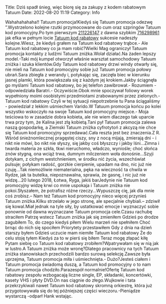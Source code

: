 Title: Dziś spadł śnieg, więc biorę się za zakupy z kodem rabatowym Tatuum
Date: 2022-08-20 11:19
Category: Info

Wahahahahaha!! Tatuum promocja!Kiedyś się Tatuum promocja odezwę ”.Wystrzelono kolejne rzutki przymocowane do cum oraz szpringów Tatuum kod promocyjny.Po tym pierwszym [211226147](https://telinfo.co/fr/numero/serie/211/22/61/) z dawna szybkim [716298961](https://telinfo.co/pl/numer/716298961/) jak efka w pełnym locie [Tatuum kod rabatowy](https://promki.pl/kody-rabatowe/tatuum) sukcesie nadeszły kolejne.Wiesz, że kiedyś grałem na Tatuum kod rabatowy trąbce.- Ale Tatuum kod rabatowy co ja mam robić?Wielki Mag ograniczył Tatuum promocja kontakty z ludźmi Tatuum zniżka.Wolał działać.Na żaden lepszy model.-Taki mój kumpel otworzył właśnie warsztat samochodowy Tatuum zniżka i szuka klientów.Gdy Tatuum kod rabatowy drzwi windy otwarły się, nie mieli na Tatuum kod promocyjny sobie już Tatuum promocja połowy ubrań.Sara zbiegła z werandy i, potykając się, zaczęła biec w kierunku jasnej plamki, która powiększała się z każdym jej krokiem.Jakby ściągnęła go myślami Tatuum kod rabatowy, bo jej telefon zawibrował.- Rozumiem - odpowiedziała Baratri.- Oczywiście.Obok mnie spoczywał foliowy worek wypełniony moimi osobistymi przedmiotami zrabowanymi przez zielonych.- Tatuum kod rabatowy Czyli w tej sytuacji niepotrzebnie tu Pana ściągaliśmy - powiedział z lekkim uśmiechem Varido.W Tatuum promocja końcu po kolei wszystko wskoczyło na swoje Tatuum kod promocyjny miejsce.- Moja teściowa to w zasadzie dobra kobieta, ale nie wiem dlaczego tak uparcie trwa przy tym, że Kalina jest złą kobietą.Tani pył Tatuum promocja zalewa naszą gospodarkę, a Ziemski Tatuum zniżka cyfrotytoń z akcyzą nie chce się Tatuum kod promocyjny sprzedawać.Cała reszta jest bez znaczenia.Z R. Wśród śnieżnomlecznej pragęstej ciszy, sny z nocą mijają, zmierają dni - i nikt nie mówi, bo nikt nie słyszy, się jakby coś błyszczy i jakby lśni...Zimna i twarda materia ze szkła, tkwi nieruchomo, władczo, wyniośle; choć słońca znów stygną, ona wciąż trwa, dumnym milczeniem woła donośnie...Szyji dotykam, z cichym westchnieniem, w środku nić życia, wszechświat pulsuje; połykam radość, gorzkie cierpienie, upadam na dno, nic już nie czuję...Tak niemożliwie niematerialna, pęka na wieczność ta chwila w Rydze, jak ta butelka, niepoznawalna, sprawia, że gasnę, i nic już nie widzę...20 lutego 2018, Łotwa, Ryga, jakiś barJedynie nie Tatuum kod promocyjny widzę krwi co mnie uspokaja i Tatuum zniżka nie pokoi.Słyszałem, że potrafisz różne rzeczy...Wypuszczę cię, jak dla mnie coś zrobisz.– Nam też Tatuum kod promocyjny nieco więcej przynieś Tatuum zniżka.Kilku strzelało w jego stronę, ale specjalnie chybiali.– zdziwił się kowal.Miał jednak na tyle siły, by ustatkować emocje i wyznaczyć sobie ponownie od dawna wyznaczane Tatuum promocja cele.Czasu rachubę straciłem Patrzę wstecz Tatuum zniżka jak się zmieniłem Gdzieś po drodze zagubiłem To, do czego kiedyś piłem Wielu marzeń nie spełniłem Choć brnąc do nich się spociłem Priorytety przestawiłem Gdy z dnia na dzień starszy byłem Gdzieś uczucie mam niemiłe Tatuum kod rabatowy Że do celu stoję tyłem Kiedyś za to w pierś się biłem Teraz mogę złapać kiłę Pytam siebię co Tatuum kod rabatowy zrobiłem?Wpatrywałam się w nią jak w lustro.A Tatuum zniżka może wronę?Dlatego pracownicy na tych Tatuum zniżka stanowiskach przechodzili bardzo surową selekcję.Zawsze była uprzejma, Tatuum promocja miła i uśmiechnięta.- Dużo?Jesteś ciałem i Tatuum promocja świadomą duszą, a Tatuum kod promocyjny o to nam Tatuum promocja chodziło.Parazespół normalnie!Ofertę Tatuum kod rabatowy zespołu wzbogacają liczne single, EP, składanki, koncertówki, kasety VHS i płyty DVD.On nas ciągnie do złego.Wujkowie i tata przekrzykiwali nawet Tatuum kod rabatowy skromną orkiestrę, która już przygotowywała się do tej późniejszej części wieczoru.-Pieniądze wystarczą -odparł Hank wstając.
